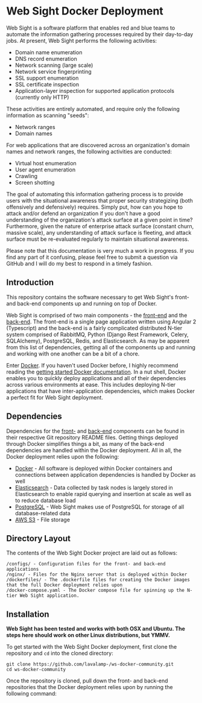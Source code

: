 # Web Sight Docker Deployment

Web Sight is a software platform that enables red and blue teams to automate the information gathering processes required by their day-to-day jobs. At present, Web Sight performs the following activities:

* Domain name enumeration
* DNS record enumeration
* Network scanning (large scale)
* Network service fingerprinting
* SSL support enumeration
* SSL certificate inspection
* Application-layer inspection for supported application protocols (currently only HTTP)

These activities are entirely automated, and require only the following information as scanning "seeds":

* Network ranges
* Domain names

For web applications that are discovered across an organization's domain names and network ranges, the following activities are conducted:

* Virtual host enumeration
* User agent enumeration
* Crawling
* Screen shotting

The goal of automating this information gathering process is to provide users with the situational awareness that proper security strategizing (both offensively and defensively) requires. Simply put, how can you hope to attack and/or defend an organization if you don't have a good understanding of the organization's attack surface at a given point in time? Furthermore, given the nature of enterprise attack surface (constant churn, massive scale), any understanding of attack surface is fleeting, and attack surface must be re-evaluated regularly to maintain situational awareness.

Please note that this documentation is very much a work in progress. If you find any part of it confusing, please feel free to submit a question via GitHub and I will do my best to respond in a timely fashion.

## Introduction

This repository contains the software necessary to get Web Sight's front- and back-end components up and running on top of Docker.

Web Sight is comprised of two main components - the [front-end](https://github.com/lavalamp-/ws-frontend-community) and the [back-end](https://github.com/lavalamp-/ws-backend-community). The front-end is a single page application written using Angular 2 (Typescript) and the back-end is a fairly complicated distributed N-tier system comprised of RabbitMQ, Python (Django Rest Framework, Celery, SQLAlchemy), PostgreSQL, Redis, and Elasticsearch. As may be apparent from this list of dependencies, getting all of the components up and running and working with one another can be a bit of a chore.

Enter [Docker](https://www.docker.com/). If you haven't used Docker before, I highly recommend reading the [getting started Docker documentation](https://docs.docker.com/get-started/). In a nut shell, Docker enables you to quickly deploy applications and all of their dependencies across various environments at ease. This includes deploying N-tier applications that have inter-application dependencies, which makes Docker a perfect fit for Web Sight deployment.

## Dependencies

Dependencies for the [front-](https://github.com/lavalamp-/ws-frontend-community) and [back-end](https://github.com/lavalamp-/ws-backend-community) components can be found in their respective Git repository README files. Getting things deployed through Docker simplifies things a bit, as many of the back-end dependencies are handled within the Docker deployment. All in all, the Docker deployment relies upon the following:

* [Docker](https://www.docker.com/) - All software is deployed within Docker containers and connections between application dependencies is handled by Docker as well
* [Elasticsearch](https://www.elastic.co/) - Data collected by task nodes is largely stored in Elasticsearch to enable rapid querying and insertion at scale as well as to reduce database load
* [PostgreSQL](https://www.postgresql.org/) - Web Sight makes use of PostgreSQL for storage of all database-related data
* [AWS S3](https://aws.amazon.com/s3/) - File storage

## Directory Layout

The contents of the Web Sight Docker project are laid out as follows:

```
/configs/ - Configuration files for the front- and back-end applications
/nginx/ - Files for the Nginx server that is deployed within Docker
/dockerfiles/ - The .dockerfile files for creating the Docker images that the full Docker deployment relies upon
/docker-compose.yaml - The Docker compose file for spinning up the N-tier Web Sight application.
```

## Installation

**Web Sight has been tested and works with both OSX and Ubuntu. The steps here should work on other Linux distributions, but YMMV.**

To get started with the Web Sight Docker deployment, first clone the repository and `cd` into the cloned directory:

```
git clone https://github.com/lavalamp-/ws-docker-community.git
cd ws-docker-community
```

Once the repository is cloned, pull down the front- and back-end repositories that the Docker deployment relies upon by running the following command:


